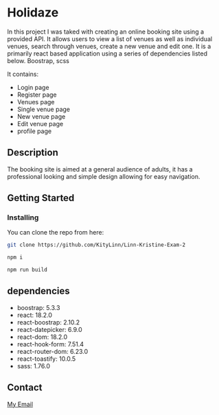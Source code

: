 # Holidaze
In this project I was taked with creating an online booking site using a provided API. It allows users to view a list of venues as well as individual venues, search through venues, create a new venue and edit one. It is a primarily react based application using a series of dependencies listed below. Boostrap, scss



It contains:

- Login page
- Register page
- Venues page
- Single venue page
- New venue page
- Edit venue page
- profile page

## Description

The booking site is aimed at a general audience of adults, it has a professional looking and simple design allowing for easy navigation.



## Getting Started

### Installing

You can clone the repo from here:

```bash
git clone https://github.com/KityLinn/Linn-Kristine-Exam-2
```
```sh
npm i
```
```sh
npm run build
```


## dependencies

- boostrap: 5.3.3
- react: 18.2.0
- react-boostrap: 2.10.2
- react-datepicker: 6.9.0
- react-dom: 18.2.0
- react-hook-form: 7.51.4
- react-router-dom: 6.23.0
- react-toastify: 10.0.5
- sass: 1.76.0



## Contact

[My Email](LinVik27260@stud.noroff.no)